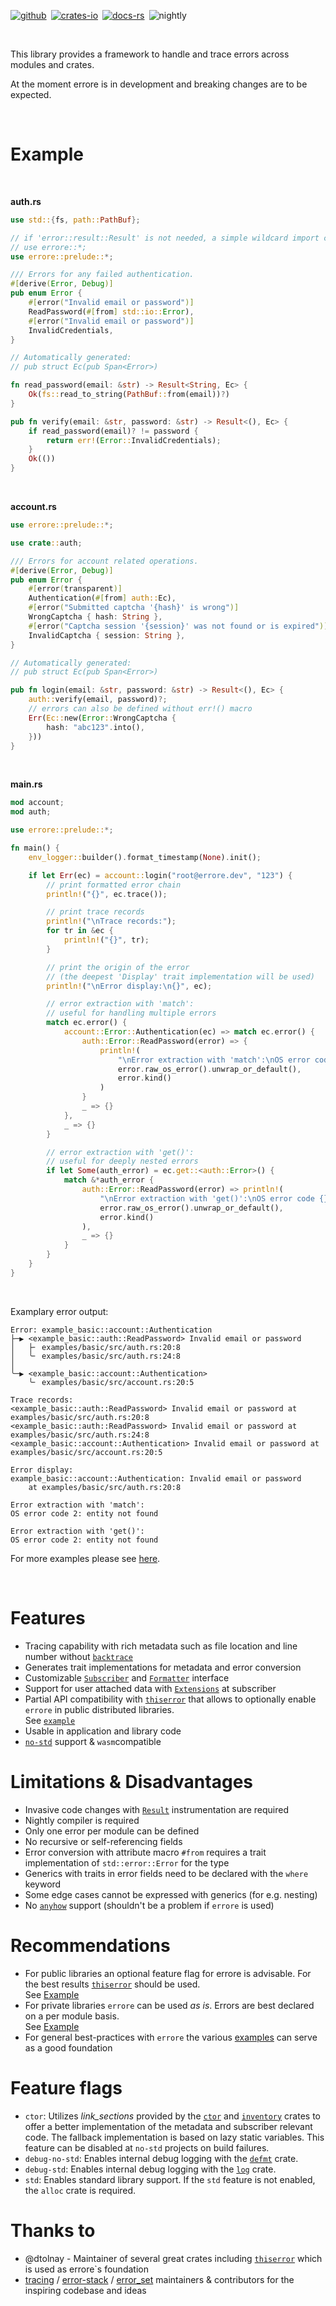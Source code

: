 [![github]](https://github.com/jpramosi/errore)&ensp;[![crates-io]](https://crates.io/crates/errore)&ensp;[![docs-rs]](https://docs.rs/errore)&ensp;![nightly]

[github]: https://img.shields.io/badge/github-8da0cb?style=for-the-badge&labelColor=555555&logo=github
[crates-io]: https://img.shields.io/badge/crates.io-fc8d62?style=for-the-badge&labelColor=555555&logo=rust
[docs-rs]: https://img.shields.io/badge/docs.rs-66c2a5?style=for-the-badge&labelColor=555555&logo=docs.rs
[nightly]: https://img.shields.io/badge/nightly_+1.82.0-red?style=for-the-badge&labelColor=555555&logo=rust

<br>


This library provides a framework to handle and trace errors across modules and crates.

At the moment errore is in development and breaking changes are to be expected.

<br>

# Example

<br>

<div class="hide-warning">

**auth.rs**
```rust ignore
use std::{fs, path::PathBuf};

// if 'error::result::Result' is not needed, a simple wildcard import can be used:
// use errore::*;
use errore::prelude::*;

/// Errors for any failed authentication.
#[derive(Error, Debug)]
pub enum Error {
    #[error("Invalid email or password")]
    ReadPassword(#[from] std::io::Error),
    #[error("Invalid email or password")]
    InvalidCredentials,
}

// Automatically generated:
// pub struct Ec(pub Span<Error>)

fn read_password(email: &str) -> Result<String, Ec> {
    Ok(fs::read_to_string(PathBuf::from(email))?)
}

pub fn verify(email: &str, password: &str) -> Result<(), Ec> {
    if read_password(email)? != password {
        return err!(Error::InvalidCredentials);
    }
    Ok(())
}
```

</div>
<br>

<div class="hide-warning">

**account.rs**
```rust ignore
use errore::prelude::*;

use crate::auth;

/// Errors for account related operations.
#[derive(Error, Debug)]
pub enum Error {
    #[error(transparent)]
    Authentication(#[from] auth::Ec),
    #[error("Submitted captcha '{hash}' is wrong")]
    WrongCaptcha { hash: String },
    #[error("Captcha session '{session}' was not found or is expired")]
    InvalidCaptcha { session: String },
}

// Automatically generated:
// pub struct Ec(pub Span<Error>)

pub fn login(email: &str, password: &str) -> Result<(), Ec> {
    auth::verify(email, password)?;
    // errors can also be defined without err!() macro
    Err(Ec::new(Error::WrongCaptcha {
        hash: "abc123".into(),
    }))
}
```
</div>
<br>

<div class="hide-warning">

**main.rs**
```rust ignore
mod account;
mod auth;

use errore::prelude::*;

fn main() {
    env_logger::builder().format_timestamp(None).init();

    if let Err(ec) = account::login("root@errore.dev", "123") {
        // print formatted error chain
        println!("{}", ec.trace());

        // print trace records
        println!("\nTrace records:");
        for tr in &ec {
            println!("{}", tr);
        }

        // print the origin of the error
        // (the deepest 'Display' trait implementation will be used)
        println!("\nError display:\n{}", ec);

        // error extraction with 'match':
        // useful for handling multiple errors
        match ec.error() {
            account::Error::Authentication(ec) => match ec.error() {
                auth::Error::ReadPassword(error) => {
                    println!(
                        "\nError extraction with 'match':\nOS error code {}: {}",
                        error.raw_os_error().unwrap_or_default(),
                        error.kind()
                    )
                }
                _ => {}
            },
            _ => {}
        }

        // error extraction with 'get()':
        // useful for deeply nested errors
        if let Some(auth_error) = ec.get::<auth::Error>() {
            match &*auth_error {
                auth::Error::ReadPassword(error) => println!(
                    "\nError extraction with 'get()':\nOS error code {}: {}",
                    error.raw_os_error().unwrap_or_default(),
                    error.kind()
                ),
                _ => {}
            }
        }
    }
}
```

</div>
<br>

Examplary error output:

```log
Error: example_basic::account::Authentication
├─▶ <example_basic::auth::ReadPassword> Invalid email or password
│   ├╴ examples/basic/src/auth.rs:20:8
│   ╰╴ examples/basic/src/auth.rs:24:8
│
╰─▶ <example_basic::account::Authentication>
    ╰╴ examples/basic/src/account.rs:20:5

Trace records:
<example_basic::auth::ReadPassword> Invalid email or password at examples/basic/src/auth.rs:20:8
<example_basic::auth::ReadPassword> Invalid email or password at examples/basic/src/auth.rs:24:8
<example_basic::account::Authentication> Invalid email or password at examples/basic/src/account.rs:20:5

Error display:
example_basic::account::Authentication: Invalid email or password
    at examples/basic/src/auth.rs:20:8

Error extraction with 'match':
OS error code 2: entity not found

Error extraction with 'get()':
OS error code 2: entity not found
```

For more examples please see [here](https://github.com/jpramosi/errore/tree/master/examples).

<br>

# Features

- Tracing capability with rich metadata such as file location and line number without [`backtrace`](https://doc.rust-lang.org/std/backtrace/index.html)
- Generates trait implementations for metadata and error conversion
- Customizable [`Subscriber`](https://github.com/jpramosi/errore/tree/master/examples/subscriber)
  and [`Formatter`](https://github.com/jpramosi/errore/tree/master/examples/formatter) interface
- Support for user attached data with [`Extensions`](https://docs.rs/errore/latest/errore/extensions/struct.Extensions.html) at subscriber
- Partial API compatibility with [`thiserror`](https://crates.io/crates/thiserror) that allows to optionally
  enable `errore` in public distributed libraries.
  <br>See [`example`](https://github.com/jpramosi/errore/tree/master/examples/optional)
- Usable in application and library code
- [`no-std`](https://github.com/jpramosi/errore/tree/master/tests/no-std) support & `wasm`compatible

# Limitations & Disadvantages

- Invasive code changes with [`Result`](https://docs.rs/errore/latest/errore/result/enum.Result.html) instrumentation are required
- Nightly compiler is required
- Only one error per module can be defined
- No recursive or self-referencing fields
- Error conversion with attribute macro `#from` requires a trait implementation of `std::error::Error` for the type
- Generics with traits in error fields need to be declared with the `where` keyword
- Some edge cases cannot be expressed with generics (for e.g. nesting)
- No [`anyhow`](https://crates.io/crates/anyhow) support (shouldn't be a problem if `errore` is used)

# Recommendations

- For public libraries an optional feature flag for errore is advisable.
  For the best results [`thiserror`](https://crates.io/crates/thiserror) should be used.
  <br>See [Example](https://github.com/jpramosi/errore/tree/master/examples/optional)
- For private libraries `errore` can be used _as is_. Errors are best declared on a per module basis.
  <br>See [Example](https://github.com/jpramosi/errore/tree/master/examples/basic)
- For general best-practices with `errore` the various [examples](https://github.com/jpramosi/errore/tree/master/examples)
  can serve as a good foundation

# Feature flags

- `ctor`: Utilizes *link_sections* provided by the [`ctor`](https://crates.io/crates/ctor) and [`inventory`](https://crates.io/crates/inventory)
   crates to offer a better implementation of the metadata and subscriber relevant code. The fallback implementation is based on lazy static variables.
   This feature can be disabled at `no-std` projects on build failures.
- `debug-no-std`: Enables internal debug logging with the [`defmt`](https://crates.io/crates/defmt) crate.
- `debug-std`: Enables internal debug logging with the [`log`](https://crates.io/crates/log) crate.
- `std`: Enables standard library support. If the `std` feature is not enabled, the `alloc` crate is required.

# Thanks to

- @dtolnay - Maintainer of several great crates including [`thiserror`](https://crates.io/crates/thiserror) which is used as errore`s foundation
- [tracing](https://crates.io/crates/tracing) / [error-stack](https://crates.io/crates/error-stack) / [error_set](https://crates.io/crates/error-set)
  maintainers & contributors for the inspiring codebase and ideas

<style>
.hide-warning .ignore.example-wrap {
    border-left: unset !important;
}

.hide-warning .tooltip {
    display: none !important;
}
</style>
